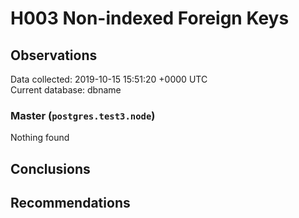 # H003 Non-indexed Foreign Keys #

## Observations ##
Data collected: 2019-10-15 15:51:20 +0000 UTC  
Current database: dbname  


### Master (`postgres.test3.node`) ###



Nothing found



## Conclusions ##


## Recommendations ##

